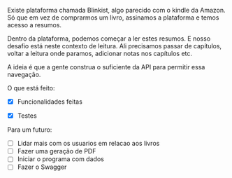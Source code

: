 Existe plataforma chamada Blinkist, algo parecido com o kindle da Amazon. Só que em vez de comprarmos um livro, assinamos a plataforma e temos acesso a resumos.

Dentro da plataforma, podemos começar a ler estes resumos. E nosso desafio está neste contexto de leitura. Ali precisamos passar de capítulos, voltar a leitura onde paramos, adicionar notas nos capítulos etc.

A ideia é que a gente construa o suficiente da API para permitir essa navegação.

O que está feito:

- [x] Funcionalidades feitas
- [x] Testes


Para um futuro:

- [ ] Lidar mais com os usuarios em relacao aos livros
- [ ] Fazer uma geração de PDF
- [ ] Iniciar o programa com dados
- [ ] Fazer o Swagger
